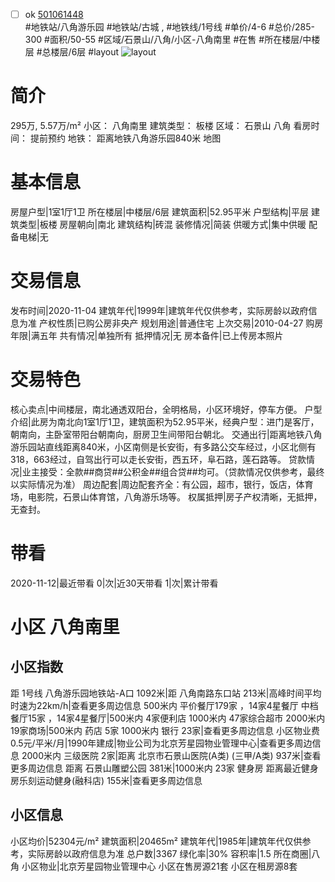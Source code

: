- [ ] ok [501061448](https://bj.5i5j.com/ershoufang/501061448.html)  
 #地铁站/八角游乐园 #地铁站/古城 ,  #地铁线/1号线
#单价/4-6 #总价/285-300 #面积/50-55   #区域/石景山/八角/小区-八角南里 #在售 #所在楼层/中楼层 #总楼层/6层 #layout 
![layout](http://image2a.5i5j.com/bdir/layout/58546.jpg_P5.jpg) 
# 简介 
 295万,  5.57万/m² 
小区： 八角南里
建筑类型： 板楼
区域： 石景山 八角
看房时间： 提前预约
地铁： 距离地铁八角游乐园840米 地图
# 基本信息 
 房屋户型|1室1厅1卫
所在楼层|中楼层/6层
建筑面积|52.95平米
户型结构|平层
建筑类型|板楼
房屋朝向|南北
建筑结构|砖混
装修情况|简装
供暖方式|集中供暖
配备电梯|无
# 交易信息 
 发布时间|2020-11-04
建筑年代|1999年|建筑年代仅供参考，实际房龄以政府信息为准
产权性质|已购公房非央产
规划用途|普通住宅
上次交易|2010-04-27
购房年限|满五年
共有情况|单独所有
抵押情况|无
房本备件|已上传房本照片
# 交易特色 
 核心卖点|中间楼层，南北通透双阳台，全明格局，小区环境好，停车方便。
户型介绍|此房为南北向1室1厅1卫，建筑面积为52.95平米，经典户型：进门是客厅，朝南向，主卧室带阳台朝南向，厨房卫生间带阳台朝北。
交通出行|距离地铁八角游乐园站直线距离840米，小区南侧是长安街，有多路公交车经过，小区北侧有318，663经过，自驾出行可以走长安街，西五环，阜石路，莲石路等。
贷款情况|业主接受：全款##商贷##公积金##组合贷##均可。（贷款情况仅供参考，最终以实际情况为准）
周边配套|周边配套齐全：有公园，超市，银行，饭店，体育场，电影院，石景山体育馆，八角游乐场等。
权属抵押|房子产权清晰，无抵押，无查封。
# 带看 
 2020-11-12|最近带看	 0|次|近30天带看	 1|次|累计带看
# 小区 八角南里
## 小区指数 
 距 1号线 八角游乐园地铁站-A口 1092米|距 八角南路东口站 213米|高峰时间平均时速为22km/h|查看更多周边信息
500米内 平价餐厅179家 ，14家4星餐厅
中档餐厅15家 ，14家4星餐厅|500米内 4家便利店
1000米内 47家综合超市
2000米内 19家商场|500米内 药店 5家
1000米内 银行 23家|查看更多周边信息
小区物业费0.5元/平米/月|1990年建成|物业公司为北京芳星园物业管理中心|查看更多周边信息
2000米内 三级医院 2家|距离 北京市石景山医院(A类) (三甲/A类) 937米|查看更多周边信息
距离 石景山雕塑公园 381米|1000米内 23家 健身房
距离最近健身房乐刻运动健身(融科店) 155米|查看更多周边信息
## 小区信息 
 小区均价|52304元/m²
建筑面积|20465m²
建筑年代|1985年|建筑年代仅供参考，实际房龄以政府信息为准
总户数|3367
绿化率|30%
容积率|1.5
所在商圈|八角
小区物业|北京芳星园物业管理中心
小区在售房源21套
小区在租房源8套
